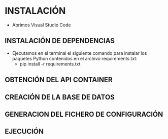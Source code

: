 # INSTALACIÓN

- Abrimos Visual Studio Code 

## INSTALACIÓN DE DEPENDENCIAS

- Ejecutamos en el terminal el siguiente comando para instalar los paquetes Python contenidos en el archivo requirements.txt:
    - pip install -r requirements.txt


## OBTENCIÓN DEL API CONTAINER

## CREACIÓN DE LA BASE DE DATOS

## GENERACION DEL FICHERO DE CONFIGURACIÓN

## EJECUCIÓN